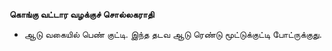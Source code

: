 **கொங்கு வட்டார வழக்குச் சொல்லகராதி**
- ஆடு வகையில் பெண் குட்டி. இந்த தடவ ஆடு ரெண்டு மூட்டுக்குட்டி போட்ருக்குது.

